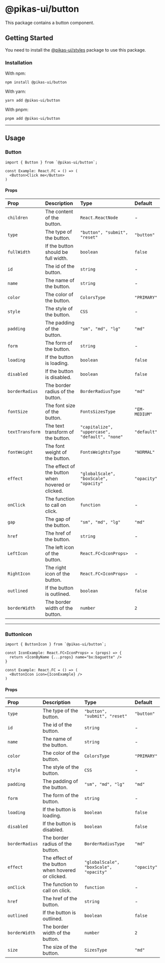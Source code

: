 # @pikas-ui/button

This package contains a button component.

## Getting Started

You need to install the [@pikas-ui/styles](../styles/README.md) package to use this package.

### Installation

With npm:

```
npm install @pikas-ui/button
```

With yarn:

```
yarn add @pikas-ui/button
```

With pnpm:

```
pnpm add @pikas-ui/button
```

---

## Usage

### Button

```tsx
import { Button } from `@pikas-ui/button`;

const Example: React.FC = () => (
  <Button>Click me</Button>
)
```

#### Props

| Prop            | Description                                       | Type                                           | Default       |
|:----------------|:--------------------------------------------------|:-----------------------------------------------|:--------------|
| `children`      | The content of the button.                        | `React.ReactNode`                              | -             |
| `type`          | The type of the button.                           | `"button", "submit", "reset"`                  | `"button"`    |
| `fullWidth`     | If the button should be full width.               | `boolean`                                      | `false`       |
| `id`            | The id of the button.                             | `string`                                       | -             |
| `name`          | The name of the button.                           | `string`                                       | -             |
| `color`         | The color of the button.                          | `ColorsType`                                   | `"PRIMARY"`   |
| `style`         | The style of the button.                          | `CSS`                                          | -             |
| `padding`       | The padding of the button.                        | `"sm", "md", "lg"`                             | `"md"`        |
| `form`          | The form of the button.                           | `string`                                       | -             |
| `loading`       | If the button is loading.                         | `boolean`                                      | `false`       |
| `disabled`      | If the button is disabled.                        | `boolean`                                      | `false`       |
| `borderRadius`  | The border radius of the button.                  | `BorderRadiusType`                             | `"md"`        |
| `fontSize`      | The font size of the button.                      | `FontsSizesType`                               | `"EM-MEDIUM"` |
| `textTransform` | The text transform of the button.                 | `"capitalize", "uppercase", "default", "none"` | `"default"`   |
| `fontWeight`    | The font weight of the button.                    | `FontsWeightsType`                             | `"NORMAL"`    |
| `effect`        | The effect of the button when hovered or clicked. | `"globalScale", "boxScale", "opacity"`         | `"opacity"`   |
| `onClick`       | The function to call on click.                    | `function`                                     | -             |
| `gap`           | The gap of the button.                            | `"sm", "md", "lg"`                             | `"md"`        |
| `href`          | The href of the button.                           | `string`                                       | -             |
| `LeftIcon`      | The left icon of the button.                      | `React.FC<IconProps>`                          | -             |
| `RightIcon`     | The right icon of the button.                     | `React.FC<IconProps>`                          | -             |
| `outlined`      | If the button is outlined.                        | `boolean`                                      | `false`       |
| `borderWidth`   | The border width of the button.                   | `number`                                       | `2`           |

---

### ButtonIcon

```tsx
import { ButtonIcon } from `@pikas-ui/button`;

const IconExample: React.FC<IconProps> = (props) => {
  return <IconByName {...props} name="bx:baguette" />
}

const Example: React.FC = () => (
  <ButtonIcon icon={IconExample} />
)
```

#### Props
| Prop           | Description                                       | Type                                   | Default     |
|:---------------|:--------------------------------------------------|:---------------------------------------|:------------|
| `type`         | The type of the button.                           | `"button", "submit", "reset"`          | `"button"`  |
| `id`           | The id of the button.                             | `string`                               | -           |
| `name`         | The name of the button.                           | `string`                               | -           |
| `color`        | The color of the button.                          | `ColorsType`                           | `"PRIMARY"` |
| `style`        | The style of the button.                          | `CSS`                                  | -           |
| `padding`      | The padding of the button.                        | `"sm", "md", "lg"`                     | `"md"`      |
| `form`         | The form of the button.                           | `string`                               | -           |
| `loading`      | If the button is loading.                         | `boolean`                              | `false`     |
| `disabled`     | If the button is disabled.                        | `boolean`                              | `false`     |
| `borderRadius` | The border radius of the button.                  | `BorderRadiusType`                     | `"md"`      |
| `effect`       | The effect of the button when hovered or clicked. | `"globalScale", "boxScale", "opacity"` | `"opacity"` |
| `onClick`      | The function to call on click.                    | `function`                             | -           |
| `href`         | The href of the button.                           | `string`                               | -           |
| `outlined`     | If the button is outlined.                        | `boolean`                              | `false`     |
| `borderWidth`  | The border width of the button.                   | `number`                               | `2`         |
| `size`         | The size of the button.                           | `SizesType`                            | `"md"`      |
